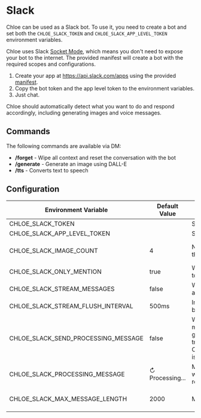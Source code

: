 # Slack

Chloe can be used as a Slack bot. To use it, you need to create a bot and set
both the `CHLOE_SLACK_TOKEN` and `CHLOE_SLACK_APP_LEVEL_TOKEN` environment variables.

Chloe uses Slack [Socket Mode](https://api.slack.com/apis/connections/socket), which means you don't
need to expose your bot to the internet. The provided manifest will create a bot with the required
scopes and configurations.

1. Create your app at https://api.slack.com/apps using the
   provided [manifest](https://github.com/kamushadenes/chloe/blob/main/docs/files/slack_manifest.json).
2. Copy the bot token and the app level token to the environment variables.
3. Just chat.

Chloe should automatically detect what you want to do and respond accordingly, including generating
images and voice messages.

## Commands

The following commands are available via DM:

- **/forget** - Wipe all context and reset the conversation with the bot
- **/generate** - Generate an image using DALL-E
- **/tts** - Converts text to speech

## Configuration

| Environment Variable                | Default Value   | Description                                                                                                                                         | Options            |
|-------------------------------------|-----------------|-----------------------------------------------------------------------------------------------------------------------------------------------------|--------------------|
| CHLOE_SLACK_TOKEN                   |                 | Slack bot token                                                                                                                                     |                    |
| CHLOE_SLACK_APP_LEVEL_TOKEN         |                 | Slack bot app level token                                                                                                                           |                    |
| CHLOE_SLACK_IMAGE_COUNT             | 4               | Number of images to generate when the user asks for an image                                                                                        | Between 1 and 10   |
| CHLOE_SLACK_ONLY_MENTION            | true            | Whether the bot should only respond to mentions                                                                                                     | true<br/>false     |
| CHLOE_SLACK_STREAM_MESSAGES         | false           | Whether to stream messages as they are generated (not recommended)                                                                                  | true<br/>false     |
| CHLOE_SLACK_STREAM_FLUSH_INTERVAL   | 500ms           | Interval between flushing the stream buffer                                                                                                         |                    |
| CHLOE_SLACK_SEND_PROCESSING_MESSAGE | false           | Whether to send a processing message placeholder while the bot is generating it's response, defaults to true if CHLOE_SLACK_STREAM_MESSAGES is true | true<br/>false     |
| CHLOE_SLACK_PROCESSING_MESSAGE      | ↻ Processing... | Message to send as a placeholder while the bot is generating it's response                                                                          |                    |
| CHLOE_SLACK_MAX_MESSAGE_LENGTH      | 2000            | Maximum length of a message                                                                                                                         | Between 1 and 2000 |